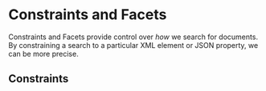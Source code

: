 # Constraints and Facets

Constraints and Facets provide control over *how* we search for documents. By
constraining a search to a particular XML element or JSON property, we can be
more precise. 

## Constraints


